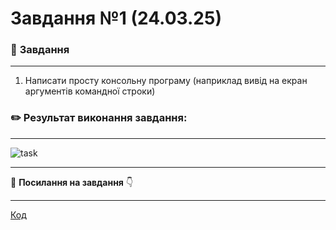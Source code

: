 # **Завдання №1 (24.03.25)**

### :scroll: **Завдання**
___
1. Написати просту консольну програму (наприклад вивід на екран аргументів командної строки)


### :pencil2: **Результат виконання завдання:**
  ___

![task](https://cdn.discordapp.com/attachments/920360168452149293/1354084793331093544/image.png?ex=67e4013c&is=67e2afbc&hm=4a51de3685f886a14e7c961709707bcfd8fcef7e214d7263583225a99fd3cc96&)

  ___

:file_folder: **Посилання на завдання** :point_down:
  ___
[Код]()